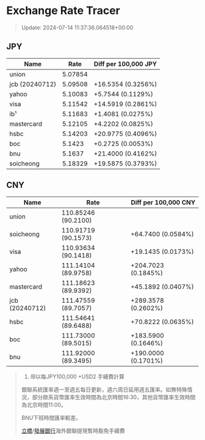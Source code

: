 # Exchange Rate Tracer

> Update: 2024-07-14 11:37:36.064518+00:00

## JPY

| Name           |    Rate | Diff per 100,000 JPY   |
|----------------|---------|------------------------|
| union          | 5.07854 |                        |
| jcb (20240712) | 5.09508 | +16.5354 (0.3256%)     |
| yahoo          | 5.10083 | +5.7544 (0.1129%)      |
| visa           | 5.11542 | +14.5919 (0.2861%)     |
| ib¹            | 5.11683 | +1.4081 (0.0275%)      |
| mastercard     | 5.12105 | +4.2202 (0.0825%)      |
| hsbc           | 5.14203 | +20.9775 (0.4096%)     |
| boc            | 5.1423  | +0.2725 (0.0053%)      |
| bnu            | 5.1637  | +21.4000 (0.4162%)     |
| soicheong      | 5.18329 | +19.5875 (0.3793%)     |

## CNY

| Name           | Rate                | Diff per 100,000 CNY   |
|----------------|---------------------|------------------------|
| union          | 110.85246	(90.2100) |                        |
| soicheong      | 110.91719	(90.1573) | +64.7400 (0.0584%)     |
| visa           | 110.93634	(90.1418) | +19.1435 (0.0173%)     |
| yahoo          | 111.14104	(89.9758) | +204.7023 (0.1845%)    |
| mastercard     | 111.18623	(89.9392) | +45.1892 (0.0407%)     |
| jcb (20240712) | 111.47559	(89.7057) | +289.3578 (0.2602%)    |
| hsbc           | 111.54641	(89.6488) | +70.8222 (0.0635%)     |
| boc            | 111.73000	(89.5015) | +183.5900 (0.1646%)    |
| bnu            | 111.92000	(89.3495) | +190.0000 (0.1701%)    |


> 1. IB以每JPY100,000 +USD2 手續費計算
>
> 銀聯系統匯率週一至週五每日更新，週六周日延用週五匯率。如無特殊情況，部分歐系貨幣匯率生效時間為北京時間16:30，其他貨幣匯率生效時間為北京時間11:00。
>
> BNU下班時間匯率較差。
>
> [立橋](https://www.wlbank.com.mo/uploads/ueditor/file/20181211/1544536513900230.pdf)/[發展銀行](https://www.mdb.com.mo/Service_Charges_20230728.pdf)海外銀聯提現暫時豁免手續費

